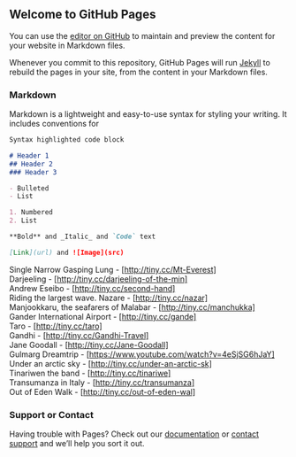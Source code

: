 ## Welcome to GitHub Pages

You can use the [editor on GitHub](https://github.com/wanderersdiary/trails/edit/master/index.md) to maintain and preview the content for your website in Markdown files.

Whenever you commit to this repository, GitHub Pages will run [Jekyll](https://jekyllrb.com/) to rebuild the pages in your site, from the content in your Markdown files.

### Markdown

Markdown is a lightweight and easy-to-use syntax for styling your writing. It includes conventions for

```markdown
Syntax highlighted code block

# Header 1
## Header 2
### Header 3

- Bulleted
- List

1. Numbered
2. List

**Bold** and _Italic_ and `Code` text

[Link](url) and ![Image](src)
```
Single Narrow Gasping Lung            - [http://tiny.cc/Mt-Everest] </br>
Darjeeling                            - [http://tiny.cc/darjeeling-of-the-min] </br>
Andrew Eseibo                         - [http://tiny.cc/second-hand] </br>
Riding the largest wave. Nazare       - [http://tiny.cc/nazar] </br>
Manjookkaru, the seafarers of Malabar - [http://tiny.cc/manchukka] </br>
Gander International Airport          - [http://tiny.cc/gande] </br>
Taro                                  - [http://tiny.cc/taro] </br>
Gandhi                                - [http://tiny.cc/Gandhi-Travel] </br>
Jane Goodall                          - [http://tiny.cc/Jane-Goodall] </br>
Gulmarg Dreamtrip                     - [https://www.youtube.com/watch?v=4eSjSG6hJaY] </br>
Under an arctic sky                   - [http://tiny.cc/under-an-arctic-sk] </br>
Tinariwen the band                    - [http://tiny.cc/tinariwe] </br>
Transumanza in Italy                  - [http://tiny.cc/transumanza] </br>
Out of Eden Walk                      - [http://tiny.cc/out-of-eden-wal] </br>

### Support or Contact

Having trouble with Pages? Check out our [documentation](https://help.github.com/categories/github-pages-basics/) or [contact support](https://github.com/contact) and we’ll help you sort it out.



